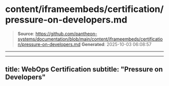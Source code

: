 # content/iframeembeds/certification/pressure-on-developers.md

> **Source**: https://github.com/pantheon-systems/documentation/blob/main/content/iframeembeds/certification/pressure-on-developers.md
> **Generated**: 2025-10-03 06:08:57

---

---
title: WebOps Certification
subtitle: "Pressure on Developers"
---

<Partial file="certification-guide/pressure-on-developers.md" />
